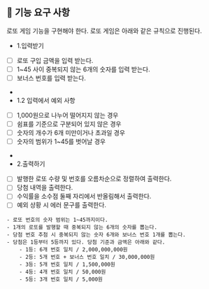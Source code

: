## 🚀 기능 요구 사항

로또 게임 기능을 구현해야 한다. 로또 게임은 아래와 같은 규칙으로 진행된다.

- 1.입력받기
- [ ] 로또 구입 금액을 입력 받는다.
- [ ] 1~45 사이 중복되지 않는 6개의 숫자를 입력 받는다.
- [ ] 보너스 번호를 입력 받는다.
- 
- 1.2 입력에서 예외 사항
- [ ] 1,000원으로 나누어 떨어지지 않는 경우
- [ ] 쉼표를 기준으로 구분되어 있지 않은 경우
- [ ] 숫자의 개수가 6개 미만이거나 초과일 경우
- [ ] 숫자의 범위가 1~45를 벗어날 경우
- 
- 2.출력하기
- [ ] 발행한 로또 수량 및 번호를 오름차순으로 정렬하여 출력한다.
- [ ] 당첨 내역을 출력한다.
- [ ] 수익률을 소수점 둘째 자리에서 반올림해서 출력한다.
- [ ] 예외 상황 시 에러 문구를 출력한다.
```
- 로또 번호의 숫자 범위는 1~45까지이다.
- 1개의 로또를 발행할 때 중복되지 않는 6개의 숫자를 뽑는다.
- 당첨 번호 추첨 시 중복되지 않는 숫자 6개와 보너스 번호 1개를 뽑는다.
- 당첨은 1등부터 5등까지 있다. 당첨 기준과 금액은 아래와 같다.
    - 1등: 6개 번호 일치 / 2,000,000,000원
    - 2등: 5개 번호 + 보너스 번호 일치 / 30,000,000원
    - 3등: 5개 번호 일치 / 1,500,000원
    - 4등: 4개 번호 일치 / 50,000원
    - 5등: 3개 번호 일치 / 5,000원
```